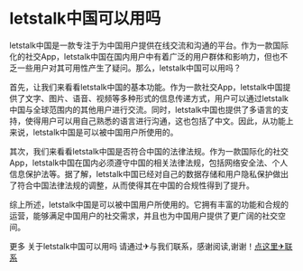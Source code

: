 # letstalk中国可以用吗

letstalk中国是一款专注于为中国用户提供在线交流和沟通的平台。作为一款国际化的社交App，letstalk中国在国内用户中有着广泛的用户群体和影响力，但也不乏一些用户对其可用性产生了疑问。那么，letstalk中国可以用吗？

首先，让我们来看看letstalk中国的基本功能。作为一款社交App，letstalk中国提供了文字、图片、语音、视频等多种形式的信息传递方式，用户可以通过letstalk中国与全球范围内的其他用户进行交流。同时，letstalk中国也提供了多语言的支持，使得用户可以用自己熟悉的语言进行沟通，这也包括了中文。因此，从功能上来说，letstalk中国是可以被中国用户所使用的。

其次，我们来看看letstalk中国是否符合中国的法律法规。作为一款国际化的社交App，letstalk中国在国内必须遵守中国的相关法律法规，包括网络安全法、个人信息保护法等。据了解，letstalk中国已经对自己的数据存储和用户隐私保护做出了符合中国法律法规的调整，从而使得其在中国的合规性得到了提升。

综上所述，letstalk中国是可以被中国用户所使用的。它拥有丰富的功能和合规的运营，能够满足中国用户的社交需求，并且也为中国用户提供了更广阔的社交空间。

更多 关于letstalk中国可以用吗 请通过✈与我们联系，感谢阅读,谢谢！[点这里✈联系](https://c.k02.cc)
